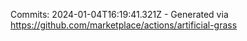 Commits: 2024-01-04T16:19:41.321Z - Generated via https://github.com/marketplace/actions/artificial-grass
<br>
